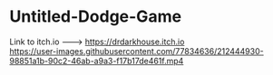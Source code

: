 # Untitled-Dodge-Game 
Link to itch.io ---> https://drdarkhouse.itch.io <br>
https://user-images.githubusercontent.com/77834636/212444930-98851a1b-90c2-46ab-a9a3-f17b17de461f.mp4

